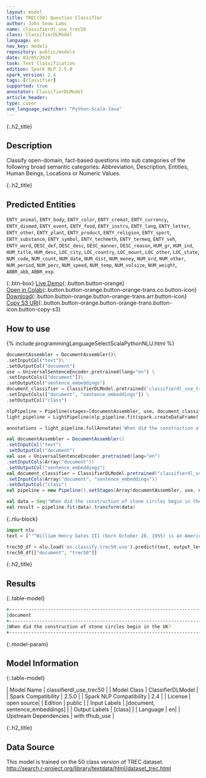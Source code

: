```yaml
---
layout: model
title: TREC(50) Question Classifier
author: John Snow Labs
name: classifierdl_use_trec50
class: ClassifierDLModel
language: en
nav_key: models
repository: public/models
date: 03/05/2020
task: Text Classification
edition: Spark NLP 2.5.0
spark_version: 2.4
tags: [classifier]
supported: true
annotator: ClassifierDLModel
article_header:
type: cover
use_language_switcher: "Python-Scala-Java"
---
```


{:.h2_title}
## Description 
Classify open-domain, fact-based questions into sub categories of the following broad semantic categories: Abbreviation, Description, Entities, Human Beings, Locations or Numeric Values.

{:.h2_title}
## Predicted Entities
``ENTY_animal``, ``ENTY_body``, ``ENTY_color``, ``ENTY_cremat``, ``ENTY_currency``, ``ENTY_dismed``, ``ENTY_event``, ``ENTY_food``, ``ENTY_instru``, ``ENTY_lang``, ``ENTY_letter``, ``ENTY_other``, ``ENTY_plant``, ``ENTY_product``, ``ENTY_religion``,  ``ENTY_sport``, ``ENTY_substance``, ``ENTY_symbol``, ``ENTY_techmeth``, ``ENTY_termeq``, ``ENTY_veh``, ``ENTY_word``, ``DESC_def``, ``DESC_desc``, ``DESC_manner``, ``DESC_reason``, ``HUM_gr``, ``HUM_ind``, ``HUM_title``, ``HUM_desc``,  ``LOC_city``, ``LOC_country``, ``LOC_mount``, ``LOC_other``, ``LOC_state``,  ``NUM_code``, ``NUM_count``, ``NUM_date``, ``NUM_dist``, ``NUM_money``, ``NUM_ord``, ``NUM_other``, ``NUM_period``, ``NUM_perc``, ``NUM_speed``, ``NUM_temp``, ``NUM_volsize``, ``NUM_weight``,  ``ABBR_abb``,  ``ABBR_exp``. 

{:.btn-box}
[Live Demo](https://demo.johnsnowlabs.com/public/CLASSIFICATION_EN_TREC/){:.button.button-orange}<br/>[Open in Colab](https://colab.research.google.com/github/JohnSnowLabs/spark-nlp-workshop/blob/master/tutorials/streamlit_notebooks/CLASSIFICATION_EN_TREC.ipynb){:.button.button-orange.button-orange-trans.co.button-icon}<br/>[Download](https://s3.amazonaws.com/auxdata.johnsnowlabs.com/public/models/classifierdl_use_trec50_en_2.5.0_2.4_1588493558481.zip){:.button.button-orange.button-orange-trans.arr.button-icon}
[Copy S3 URI](s3://auxdata.johnsnowlabs.com/public/models/classifierdl_use_trec50_en_2.5.0_2.4_1588493558481.zip){:.button.button-orange.button-orange-trans.button-icon.button-copy-s3}<br/>

## How to use 
<div class="tabs-box" markdown="1">

{% include programmingLanguageSelectScalaPythonNLU.html %}

```python
documentAssembler = DocumentAssembler()\
.setInputCol("text")\
.setOutputCol("document")
use = UniversalSentenceEncoder.pretrained(lang="en") \
.setInputCols(["document"])\
.setOutputCol("sentence_embeddings")
document_classifier = ClassifierDLModel.pretrained('classifierdl_use_trec50', 'en') \
.setInputCols(["document", "sentence_embeddings"]) \
.setOutputCol("class")

nlpPipeline = Pipeline(stages=[documentAssembler, use, document_classifier])
light_pipeline = LightPipeline(nlp_pipeline.fit(spark.createDataFrame([['']]).toDF("text")))

annotations = light_pipeline.fullAnnotate('When did the construction of stone circles begin in the UK?')
```

```scala
val documentAssembler = DocumentAssembler()
.setInputCol("text")
.setOutputCol("document")
val use = UniversalSentenceEncoder.pretrained(lang="en")
.setInputCols(Array("document"))
.setOutputCol("sentence_embeddings")
val document_classifier = ClassifierDLModel.pretrained("classifierdl_use_trec50", "en")
.setInputCols(Array("document", "sentence_embeddings"))
.setOutputCol("class")
val pipeline = new Pipeline().setStages(Array(documentAssembler, use, document_classifier))

val data = Seq("When did the construction of stone circles begin in the UK?").toDF("text")
val result = pipeline.fit(data).transform(data)
```

{:.nlu-block}
```python
import nlu
text = ["""William Henry Gates III (born October 28, 1955) is an American business magnate, software developer, investor, and philanthropist. He is best known as the co-founder of Microsoft Corporation. During his career at Microsoft, Gates held the positions of chairman, chief executive officer (CEO), president and chief software architect, while also being the largest individual shareholder until May 2014. He is one of the best-known entrepreneurs and pioneers of the microcomputer revolution of the 1970s and 1980s. Born and raised in Seattle, Washington, Gates co-founded Microsoft with childhood friend Paul Allen in 1975, in Albuquerque, New Mexico; it went on to become the world's largest personal computer software company. Gates led the company as chairman and CEO until stepping down as CEO in January 2000, but he remained chairman and became chief software architect. During the late 1990s, Gates had been criticized for his business tactics, which have been considered anti-competitive. This opinion has been upheld by numerous court rulings. In June 2006, Gates announced that he would be transitioning to a part-time role at Microsoft and full-time work at the Bill & Melinda Gates Foundation, the private charitable foundation that he and his wife, Melinda Gates, established in 2000. He gradually transferred his duties to Ray Ozzie and Craig Mundie. He stepped down as chairman of Microsoft in February 2014 and assumed a new post as technology adviser to support the newly appointed CEO Satya Nadella."""]

trec50_df = nlu.load('en.classify.trec50.use').predict(text, output_level = "document")
trec50_df[["document", "trec50"]]
```

</div>


{:.h2_title}
## Results
{:.table-model}
```bash
+------------------------------------------------------------------------------------------------+------------+
|document                                                                                        |class       |
+------------------------------------------------------------------------------------------------+------------+
|When did the construction of stone circles begin in the UK?                                     | NUM_date   |
+------------------------------------------------------------------------------------------------+------------+
```

{:.model-param}
## Model Information
{:.table-model}

| Model Name              | classifierdl_use_trec50  |
| Model Class             | ClassifierDLModel       |
| Spark Compatibility     | 2.5.0 |
| Spark NLP Compatibility | 2.4 |
| License                 | open source|
| Edition                 | public |
| Input Labels            |  [document, sentence_embeddings]     |
| Output Labels           | [class]                              |
| Language                | en|
| Upstream Dependencies   | with tfhub_use |


{:.h2_title}
## Data Source
This model is trained on the 50 class version of TREC dataset. http://search.r-project.org/library/textdata/html/dataset_trec.html
